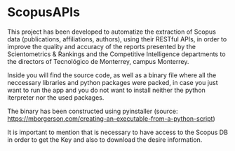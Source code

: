 # ScopusAPIs

This project has been developed to automatize the extraction of Scopus data (publications, affiliations, authors), using their RESTful APIs, in order to improve the quality and accuracy of the reports presented by the Scientometrics & Rankings and the Competitive Intelligence departments to the directors of Tecnológico de Monterrey, campus Monterrey.

Inside you will find the source code, as well as a binary file where all the neccessary libraries and python packages were packed, in case you just want to run the app and you do not want to install neither the python iterpreter nor the used packages.

The binary has been constructed using pyinstaller
(source: https://mborgerson.com/creating-an-executable-from-a-python-script)

It is important to mention that is necessary to have access to the Scopus DB in order to get the Key and also to download the desire information.
